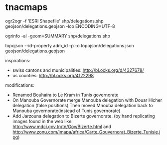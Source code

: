 tnacmaps
========
ogr2ogr -f 'ESRI Shapefile' shp/delegations.shp geojson/delegations.geojson -lco ENCODING=UTF-8

ogrinfo -al -geom=SUMMARY shp/delegations.shp

topojson --id-property adm_id -p -o topojson/delegations.json geojson/delegations.geojson

inspirations:
- swiss cantons and municipalities: http://bl.ocks.org/d/4327678/
- us counties: http://bl.ocks.org/4122298

modifications:
- Renamed Bouhaira to Le Kram in  Tunis governorate
- On Manouba Governorate merge Manouba delegation with Douar Hicher delegation (false positions)
  Then moved Mnouba delegation back to Manouba governorate(instead of Tunis governorate)
- Add Jarzouna delegation to Bizerte governorate. (by hand replicating images found in the web like: http://www.mdci.gov.tn/tn/Gov/Bizerte.html and http://www.zonu.com/imapa/africa/Carte_Gouvernorat_Bizerte_Tunisie.jpg)


